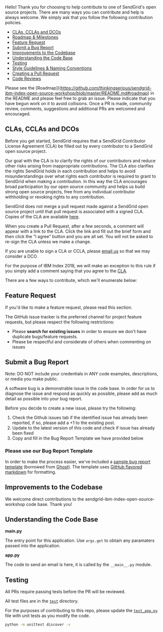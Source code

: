 Hello! Thank you for choosing to help contribute to one of SendGrid's open source projects. There are many ways you can contribute and help is always welcome.  We simply ask that you follow the following contribution policies.

- [CLAs, CCLAs and DCOs](#cla-dco)
- [Roadmap & Milestones](#roadmap)
- [Feature Request](#feature-request)
- [Submit a Bug Report](#submit-a-bug-report)
- [Improvements to the Codebase](#improvements-to-the-codebase)
- [Understanding the Code Base](#understanding-the-codebase)
- [Testing](#testing)
- [Style Guidelines & Naming Conventions](#style-guidelines-and-naming-conventions)
- [Creating a Pull Request](#creating-a-pull-request)
- [Code Reviews](#code-reviews)

<a name="roadmap"></a>

Please see the [Roadmap]((https://github.com/thinkingserious/sendgrid-ibm-index-open-source-workshop/blob/master/README.md#roadmap) in the README and please feel free to grab an issue. Please indicate that you have begun work on it to avoid collisions. Once a PR is made, community review, comments, suggestions and additional PRs are welcomed and encouraged.

<a name="cla-dco"></a>
## CLAs, CCLAs and DCOs

Before you get started, SendGrid requires that a SendGrid Contributor License Agreement (CLA) be filled out by every contributor to a SendGrid open source project.

Our goal with the CLA is to clarify the rights of our contributors and reduce other risks arising from inappropriate contributions.  The CLA also clarifies the rights SendGrid holds in each contribution and helps to avoid misunderstandings over what rights each contributor is required to grant to SendGrid when making a contribution.  In this way the CLA encourages broad participation by our open source community and helps us build strong open source projects, free from any individual contributor withholding or revoking rights to any contribution.

SendGrid does not merge a pull request made against a SendGrid open source project until that pull request is associated with a signed CLA. Copies of the CLA are available [here](https://gist.github.com/SendGridDX/98b42c0a5d500058357b80278fde3be8#file-sendgrid_cla).

When you create a Pull Request, after a few seconds, a comment will appear with a link to the CLA. Click the link and fill out the brief form and then click the "I agree" button and you are all set. You will not be asked to re-sign the CLA unless we make a change.

If you are unable to sign a CLA or CCLA, please [email us](mailto:dx@sendgrid.com) so that we may consider a DCO.

For the purpose of IBM Index 2018, we will make an exception to this rule if you simply add a comment saying that you agree to the [CLA](https://gist.github.com/SendGridDX/98b42c0a5d500058357b80278fde3be8#file-sendgrid_cla).

There are a few ways to contribute, which we'll enumerate below:

<a name="feature-request"></a>
## Feature Request

If you'd like to make a feature request, please read this section.

The GitHub issue tracker is the preferred channel for project feature requests, but please respect the following restrictions:

- Please **search for existing issues** in order to ensure we don't have duplicate bugs/feature requests.
- Please be respectful and considerate of others when commenting on issues

<a name="submit-a-bug-report"></a>
## Submit a Bug Report

Note: DO NOT include your credentials in ANY code examples, descriptions, or media you make public.

A software bug is a demonstrable issue in the code base. In order for us to diagnose the issue and respond as quickly as possible, please add as much detail as possible into your bug report.

Before you decide to create a new issue, please try the following:

1. Check the Github issues tab if the identified issue has already been reported, if so, please add a +1 to the existing post.
2. Update to the latest version of this code and check if issue has already been fixed
3. Copy and fill in the Bug Report Template we have provided below

### Please use our Bug Report Template

In order to make the process easier, we've included a [sample bug report template]((https://github.com/thinkingserious/sendgrid-ibm-index-open-source-workshop/.github/ISSUE_TEMPLATE)) (borrowed from [Ghost](https://github.com/TryGhost/Ghost/)). The template uses [GitHub flavored markdown](https://help.github.com/articles/github-flavored-markdown/) for formatting.

<a name="improvements-to-the-codebase"></a>
## Improvements to the Codebase

We welcome direct contributions to the sendgrid-ibm-index-open-source-workshop code base. Thank you!

<a name="understanding-the-codebase"></a>
## Understanding the Code Base

**__main__.py**

The entry point for this application. Use `args.get` to obtain any paramaters passed into the application.

**app.py**

The code to send an email is here, it is called by the `__main__.py` module.

<a name="testing"></a>
## Testing

All PRs require passing tests before the PR will be reviewed.

All test files are in the [`test`](https://github.com/thinkingserious/sendgrid-ibm-index-open-source-workshop/test) directory.

For the purposes of contributing to this repo, please update the [`test_app.py`](https://github.com/thinkingserious/sendgrid-ibm-index-open-source-workshop/tree/master/test/test_app.py) file with unit tests as you modify the code.

```bash
python -m unittest discover -v
```
